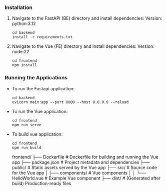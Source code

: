 ### Installation
1. Navigate to the FastAPI (BE) directory and install dependencies:
   Version: python:3.12
   ```
   cd backend
   install -r requirements.txt
   ```

2. Navigate to the Vue (FE) directory and install dependencies:
   Version: node:22
   ```
   cd frontend
   npm install
   ```

### Running the Applications

- To run the Fastapi application:
  ```
  cd backend
  uvicorn main:app --port 8000 --host 0.0.0.0 --reload
  ```

- To run the Vue application:
  ```
  cd frontend
  npm run serve
  ```

- To build vue application:
   ```
   cd frontend
   npm run build
   ```


   frontend/
├── Dockerfile                  # Dockerfile for building and running the Vue app
├── package.json                # Project metadata and dependencies
├── public/                     # Static assets served by the Vue app
├── src/                        # Source code for the Vue app
│   ├── components/             # Vue components
│   │   └── HelloWorld.vue      # Example Vue component
├── dist/                       # (Generated after build) Production-ready files
